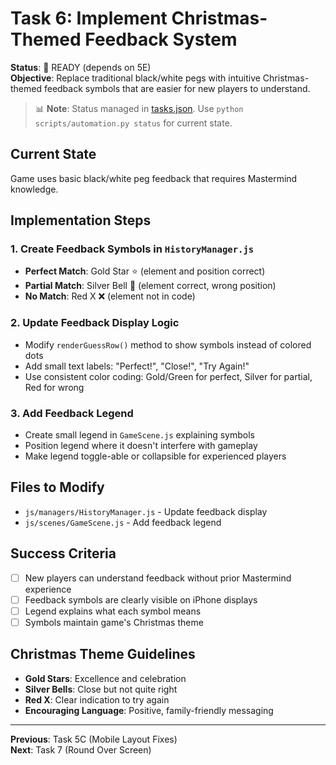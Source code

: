 # Task 6: Implement Christmas-Themed Feedback System

**Status**: 🚀 READY (depends on 5E)  
**Objective**: Replace traditional black/white pegs with intuitive Christmas-themed feedback symbols that are easier for new players to understand.

> 📊 **Note**: Status managed in [tasks.json](../tasks.json). Use `python scripts/automation.py status` for current state.

## Current State
Game uses basic black/white peg feedback that requires Mastermind knowledge.

## Implementation Steps

### 1. Create Feedback Symbols in `HistoryManager.js`
- **Perfect Match**: Gold Star ⭐ (element and position correct)
- **Partial Match**: Silver Bell 🔔 (element correct, wrong position)  
- **No Match**: Red X ❌ (element not in code)

### 2. Update Feedback Display Logic
- Modify `renderGuessRow()` method to show symbols instead of colored dots
- Add small text labels: "Perfect!", "Close!", "Try Again!"
- Use consistent color coding: Gold/Green for perfect, Silver for partial, Red for wrong

### 3. Add Feedback Legend
- Create small legend in `GameScene.js` explaining symbols
- Position legend where it doesn't interfere with gameplay
- Make legend toggle-able or collapsible for experienced players

## Files to Modify
- `js/managers/HistoryManager.js` - Update feedback display
- `js/scenes/GameScene.js` - Add feedback legend

## Success Criteria
- [ ] New players can understand feedback without prior Mastermind experience
- [ ] Feedback symbols are clearly visible on iPhone displays  
- [ ] Legend explains what each symbol means
- [ ] Symbols maintain game's Christmas theme

## Christmas Theme Guidelines
- **Gold Stars**: Excellence and celebration
- **Silver Bells**: Close but not quite right
- **Red X**: Clear indication to try again
- **Encouraging Language**: Positive, family-friendly messaging

---
**Previous**: Task 5C (Mobile Layout Fixes)  
**Next**: Task 7 (Round Over Screen)
